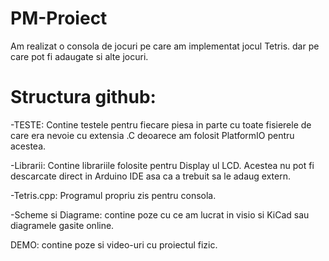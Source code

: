 # PM-Proiect
Am realizat o consola de jocuri pe care am implementat jocul Tetris. dar pe care pot fi adaugate si alte jocuri.

# Structura github:
-TESTE: Contine testele pentru fiecare piesa in parte cu toate fisierele de care era nevoie cu extensia .C deoarece am folosit PlatformIO pentru acestea.

-Librarii: Contine librariile folosite pentru Display ul LCD. Acestea nu pot fi descarcate direct in Arduino IDE asa ca a trebuit sa le adaug extern.

-Tetris.cpp: Programul propriu zis pentru consola.

-Scheme si Diagrame: contine poze cu ce am lucrat in visio si KiCad sau diagramele gasite online.

DEMO: contine poze si video-uri cu proiectul fizic.
